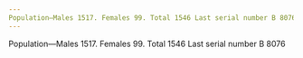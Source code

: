 ```yaml
---
Population—Males 1517. Females 99. Total 1546 Last serial number B 8076
---
```


Population—Males 1517. Females 99. Total 1546 Last serial number B 8076
